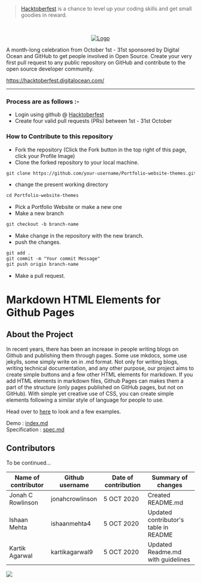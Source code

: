 > [Hacktoberfest](https://hacktoberfest.digitalocean.com/) is a chance to level up your coding skills and get small goodies in reward.

<br />
<p align="center">
  <a href="https://hacktoberfest.digitalocean.com/">
    <img src="https://i.ibb.co/4FjRdbH/Logo-Sponsors-Light.png" alt="Logo">
  </a>
</p>
<p>A month-long celebration from October 1st - 31st sponsored by Digital Ocean and GitHub to get people involved in Open Source. Create your very first pull request to any public repository on GitHub and contribute to the open source developer community.

https://hacktoberfest.digitalocean.com/</p>

-----

### Process are as follows :- 
* Login using github @ [Hacktoberfest](https://hacktoberfest.digitalocean.com/)
* Create four valid pull requests (PRs) between 1st - 31st October
   
### How to Contribute to this repository
* Fork the repository (Click the Fork button in the top right of this page, click your Profile Image)
* Clone the forked repository to your local machine.
```markdown
git clone https://github.com/your-username/Portfolio-website-themes.git
```
* change the present working directory
```markdown
cd Portfolio-website-themes
```
* Pick a Portfolio Website or make a new one
* Make a new branch
```markdown
git checkout -b branch-name
```
* Make change in the repository with the new branch.
* push the changes.
```markdown
git add .
git commit -m "Your commit Message"
git push origin branch-name
```
* Make a pull request.
# Markdown HTML Elements for Github Pages

## About the Project

In recent years, there has been an increase in people writing blogs on Github and publishing them through pages. Some use mkdocs, some use jekylls, some simply write on in .md format. Not only for writing blogs, writing technical documentation, and any other purpose, our project aims to create simple buttons and a few other HTML elements for markdown. If you add HTML elements in markdown files, Github Pages can makes them a part of the structure (only pages published on GitHub pages, but not on GitHub). With simple yet creative use of CSS, you can create simple elements following a similar style of language for people to use.

Head over to [here](https://adgitmdsc.github.io/markdown-html/) to look and a few examples.

Demo : [index.md](https://adgitmdsc.github.io/markdown-html/) </br>
Specification : [spec.md](./spec.md)

## Contributors

To be continued...

| **Name of contributor** | **Github username** | **Date of contribution** | **Summary of changes**                |
|-------------------------|---------------------|--------------------------|---------------------------------------|
| Jonah C Rowlinson       | jonahcrowlinson     | 5 OCT 2020               | Created README\.md                    |
| Ishaan Mehta            | ishaanmehta4        | 5 OCT 2020               | Updated contributor's table in README |
| Kartik Agarwal          | kartikagarwal9      | 5 OCT 2020               | Updated Readme.md with guidelines     |
<a href="https://github.com/remarkablemark">
  <img src="https://github.com/remarkablemark.png?size=50">
</a>

